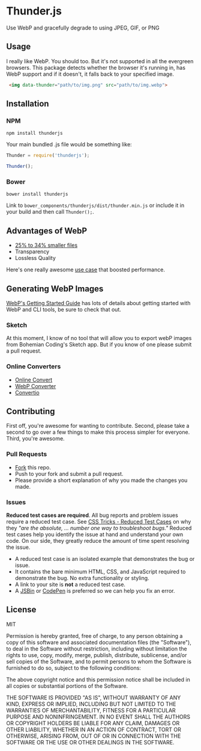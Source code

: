 # Thunder.js

Use WebP and gracefully degrade to using JPEG, GIF, or PNG


## Usage
I really like WebP. You should too. But it's not supported in all the evergreen browsers. This package detects whether the browser it's running in, has WebP support and if it doesn't, it falls back to your specified image.

```markdown
 <img data-thunder="path/to/img.png" src="path/to/img.webp">
```

## Installation

### NPM
```
npm install thunderjs
```

Your main bundled .js file would be something like:

```js
Thunder = require('thunderjs');

Thunder();
```

### Bower
```
bower install thunderjs
```

Link to `bower_components/thunderjs/dist/thunder.min.js` or include it in your build and then call `Thunder();`.

## Advantages of WebP

- [25% to 34% smaller files](https://developers.google.com/speed/webp/docs/webp_study)
- Transparency
- Lossless Quality

Here's one really awesome [use case](http://product.voxmedia.com/2015/8/13/9143805/performance-update-2-electric-boogaloo
) that boosted performance.

## Generating WebP Images

[WebP's Getting Started Guide](https://developers.google.com/speed/webp/docs/using) has lots of details about getting started with WebP and CLI tools, be sure to check that out.

### Sketch

At this moment, I know of no tool that will allow you to export webP images from Bohemian Coding's Sketch app. But if you know of one please submit a pull request.

### Online Converters

- [Online Convert](http://image.online-convert.com/convert-to-webp)
- [WebP Converter](http://webp-converter.com/)
- [Convertio](https://convertio.co/convert-to-webp/)

## Contributing

First off, you're awesome for wanting to contribute. Second, please take a second to go over a few things to make this process simpler for everyone. Third, you're awesome.

### Pull Requests
- [Fork](https://github.com/charlespeters/thunder#fork-destination-box) this repo.
- Push to your fork and submit a pull request.
- Please provide a short explanation of why you made the changes you made.

### Issues
**Reduced test cases are required**. All bug reports and problem issues require a reduced test case. See [CSS Tricks - Reduced Test Cases](http://css-tricks.com/reduced-test-cases/) on why they _"are the absolute, ... number one way to troubleshoot bugs."_ Reduced test cases help you identify the issue at hand and understand your own code. On our side, they greatly reduce the amount of time spent resolving the issue.

- A reduced test case is an isolated example that demonstrates the bug or issue.
- It contains the bare minimum HTML, CSS, and JavaScript required to demonstrate the bug. No extra functionality or styling.
- A link to your site is **not** a reduced test case.
- A [JSBin](http://jsbin.com/) or [CodePen](http://codepen.io) is preferred so we can help you fix an error.

## License

MIT

Permission is hereby granted, free of charge, to any person obtaining a copy of this software and associated documentation files (the "Software"), to deal in the Software without restriction, including without limitation the rights to use, copy, modify, merge, publish, distribute, sublicense, and/or sell copies of the Software, and to permit persons to whom the Software is furnished to do so, subject to the following conditions:

The above copyright notice and this permission notice shall be included in all copies or substantial portions of the Software.

THE SOFTWARE IS PROVIDED "AS IS", WITHOUT WARRANTY OF ANY KIND, EXPRESS OR IMPLIED, INCLUDING BUT NOT LIMITED TO THE WARRANTIES OF MERCHANTABILITY, FITNESS FOR A PARTICULAR PURPOSE AND NONINFRINGEMENT. IN NO EVENT SHALL THE AUTHORS OR COPYRIGHT HOLDERS BE LIABLE FOR ANY CLAIM, DAMAGES OR OTHER LIABILITY, WHETHER IN AN ACTION OF CONTRACT, TORT OR OTHERWISE, ARISING FROM, OUT OF OR IN CONNECTION WITH THE SOFTWARE OR THE USE OR OTHER DEALINGS IN THE SOFTWARE.
